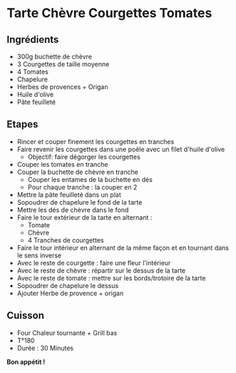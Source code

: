 # Tarte Chèvre Courgettes Tomates

## Ingrédients
* 300g buchette de chèvre 
* 3 Courgettes de taille moyenne
* 4 Tomates
* Chapelure
* Herbes de provences + Origan
* Huile d'olive
* Pâte feuilleté

## Etapes
* Rincer et couper finement les courgettes en tranches
* Faire revenir les courgettes dans une poêle avec un filet d'huile d'olive
  * Objectif: faire dégorger les courgettes
* Couper les tomates en tranche
* Couper la buchette de chèvre en tranche 
  * Couper les entames de la buchette en dés
  * Pour chaque tranche : la couper en 2
* Mettre la pâte feuilleté dans un plat
* Sopoudrer de chapelure le fond de la tarte 
* Mettre les dés de chèvre dans le fond
* Faire le tour extérieur de la tarte en alternant :
  * Tomate 
  * Chèvre
  * 4 Tranches de courgettes
* Faire le tour intérieur en alternant de la même façon et en tournant dans le sens inverse
* Avec le reste de courgette : faire une fleur l'intérieur
* Avec le reste de chèvre : répartir sur le dessus de la tarte
* Avec le reste de tomate : mettre sur les bords/trotoire de la tarte
* Sopoudrer de chapelure le dessus
* Ajouter Herbe de provence + origan

## Cuisson 
* Four Chaleur tournante + Grill bas 
* T°180
* Durée : 30 Minutes


 **Bon appétit !**
